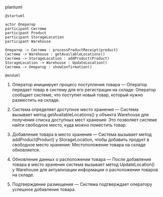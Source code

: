 plantuml
```
@startuml

actor Оператор
participant Система
participant Product
participant StorageLocation
participant Warehouse

Оператор -> Система : processProductReceipt(product)
Система -> Warehouse : getAvailableLocations()
Система -> StorageLocation : addProduct(Product)
StorageLocation -> Warehouse : UpdateLocation()
Система -> Оператор : showConfirmation()

@enduml
```


1. Оператор инициирует процесс поступления товара — Оператор передает товар в систему для его регистрации на складе: Оператор сообщает системе, что поступил новый товар, который нужно разместить на складе.

2. Система определяет доступное место хранения — Система вызывает метод getAvailableLocations() у объекта Warehouse для получения списка доступных мест хранения: Это позволяет системе найти свободное место, куда можно поместить товар.

3. Добавление товара в место хранения — Система вызывает метод addProduct(Product) у StorageLocation, чтобы добавить продукт в свободное место хранения: Местоположение товара на складе обновляется.

4. Обновление данных о расположении товара — После добавления товара в место хранения система вызывает метод UpdateLocation() у Warehouse для актуализации информации о расположении товаров на складе.

5. Подтверждение размещения — Система подтверждает оператору успешное добавление товара.



